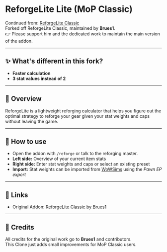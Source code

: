 # ReforgeLite Lite (MoP Classic)

Continued from: [ReforgeLite Classic](https://www.curseforge.com/wow/addons/reforgelite-classic)  
Forked off ReforgeLite Classic, maintained by **Brues1**.  
👉 Please support him and the dedicated work to maintain the main version of the addon.

---

## ✨ What's different in this fork?
- **Faster calculation**
- **3 stat values instead of 2**

---

## 📖 Overview
ReforgeLite is a lightweight reforging calculator that helps you figure out the optimal strategy to reforge your gear given your stat weights and caps without leaving the game.

---

## 🚀 How to use
- Open the addon with `/reforge` or talk to the reforging master.  
- **Left side:** Overview of your current item stats  
- **Right side:** Enter stat weights and caps or select an existing preset  
- **Import:** Stat weights can be imported from [WoWSims](https://www.wowsims.com/mop/) using the *Pawn EP export*  

---

## 🔗 Links
- Original Addon: [ReforgeLite Classic by Brues1](https://www.curseforge.com/wow/addons/reforgelite-classic)  

---

## 🙌 Credits
All credits for the original work go to **Brues1** and contributors.  
This Clone just adds small improvements for MoP Classic users.
